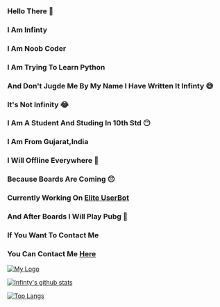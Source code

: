 ### Hello There 👋 
### I Am Infinty
### I Am Noob Coder
### I Am Trying To Learn Python
### And Don't Jugde Me By My Name I Have Written It Infinty 😅
### It's Not Infinity  😂
### I Am A Student And Studing In 10th Std 😶 
### I Am From Gujarat,India 
### I Will Offline Everywhere 🤧 
### Because Boards Are Coming 😔
### Currently Working On [Elite UserBot](https://github.com/xHOPExINFINTY/Elite_UserBot)
### And After Boards I Will Play Pubg 🤣 
### If You Want To Contact Me 
### You Can Contact Me [Here](https://t.me/DevanshOP_PMBOT)
[![My Logo](https://telegra.ph/file/25318e1bc66abba96019a.jpg)](https://github.com/xHOPExINFINTY)



[![Infinty's github stats](https://github-readme-stats.vercel.app/api?username=xHOPExINFINTY&show_icons=true&theme=radical)](https://github.com/xHOPExINFINTY)

[![Top Langs](https://github-readme-stats.vercel.app/api/top-langs/?username=xHOPExINFINTY&langs_count=8&theme=radical)](https://github.com/xHOPExINFINTY)

<!--
**xHOPExINFINTY/xHOPExINFINTY** is a ✨ _special_ ✨ repository because its `README.md` (this file) appears on your GitHub profile.

Here are some ideas to get you started:

- 🔭 I’m currently working on ...
- 🌱 I’m currently learning ...
- 👯 I’m looking to collaborate on ...
- 🤔 I’m looking for help with ...
- 💬 Ask me about ...
- 📫 How to reach me: ...
- 😄 Pronouns: ...
- ⚡ Fun fact: ...
-->
